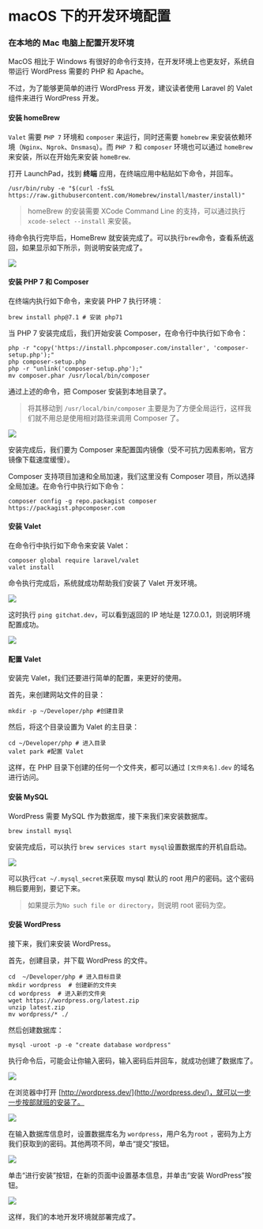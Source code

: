 # macOS 下的开发环境配置

### 在本地的 Mac 电脑上配置开发环境

MacOS 相比于 Windows 有很好的命令行支持，在开发环境上也更友好，系统自带运行 WordPress 需要的 PHP 和 Apache。

不过，为了能够更简单的进行 WordPress 开发，建议读者使用 Laravel 的 Valet 组件来进行 WordPress 开发。

#### 安装 homeBrew

`Valet` 需要 `PHP 7` 环境和 `composer` 来运行，同时还需要 `homebrew` 来安装依赖环境（`Nginx`、`Ngrok`、`Dnsmasq`）。而 `PHP 7` 和 `composer` 环境也可以通过 `homeBrew` 来安装，所以在开始先来安装 `homeBrew`.

打开 LaunchPad，找到 **终端** 应用，在终端应用中粘贴如下命令，并回车。

```
/usr/bin/ruby -e "$(curl -fsSL https://raw.githubusercontent.com/Homebrew/install/master/install)"
```

> homeBrew 的安装需要 XCode Command Line 的支持，可以通过执行 `xcode-select --install` 来安装。

待命令执行完毕后，HomeBrew 就安装完成了。可以执行`brew`命令，查看系统返回，如果显示如下所示，则说明安装完成了。

![](https://ws4.sinaimg.cn/large/006tNc79gy1flhni0zn9oj30hk0iwdg6.jpg)

#### 安装 PHP 7 和 Composer 

在终端内执行如下命令，来安装 PHP 7 执行环境：

```
brew install php@7.1 # 安装 php71
```

当 PHP 7 安装完成后，我们开始安装 Composer，在命令行中执行如下命令：

```
php -r "copy('https://install.phpcomposer.com/installer', 'composer-setup.php');"
php composer-setup.php
php -r "unlink('composer-setup.php');"
mv composer.phar /usr/local/bin/composer
```

通过上述的命令，把 Composer 安装到本地目录了。

> 将其移动到 `/usr/local/bin/composer` 主要是为了方便全局运行，这样我们就不用总是使用相对路径来调用 Composer 了。

![](https://ws3.sinaimg.cn/large/006tNc79gy1flhnnr65wkj318s0i6mxr.jpg)

安装完成后，我们要为 Composer 来配置国内镜像（受不可抗力因素影响，官方镜像下载速度缓慢）。

Composer 支持项目加速和全局加速，我们这里没有 Composer 项目，所以选择全局加速。在命令行中执行如下命令：

```
composer config -g repo.packagist composer https://packagist.phpcomposer.com
```

#### 安装 Valet

在命令行中执行如下命令来安装 Valet：

```
composer global require laravel/valet
valet install
```

命令执行完成后，系统就成功帮助我们安装了 Valet 开发环境。

![](https://ws2.sinaimg.cn/large/006tNc79gy1flhnwbehhej30us0bwq3f.jpg)

这时执行 `ping gitchat.dev`，可以看到返回的 IP 地址是 127.0.0.1，则说明环境配置成功。

![](https://ws3.sinaimg.cn/large/006tNc79gy1flhnxsg1u6j30vm0cwt9j.jpg)

#### 配置 Valet 

安装完 Valet，我们还要进行简单的配置，来更好的使用。

首先，来创建网站文件的目录：

```
mkdir -p ~/Developer/php #创建目录
```

然后，将这个目录设置为 Valet 的主目录：

```
cd ~/Developer/php # 进入目录
valet park #配置 Valet
```

这样，在 PHP 目录下创建的任何一个文件夹，都可以通过 `[文件夹名].dev` 的域名进行访问。

#### 安装 MySQL

WordPress 需要 MySQL 作为数据库，接下来我们来安装数据库。

```
brew install mysql
```

安装完成后，可以执行 `brew services start mysql`设置数据库的开机自启动。

![](https://ws4.sinaimg.cn/large/006tNc79gy1flho3k8kjkj31900xgq49.jpg)

可以执行`cat ~/.mysql_secret`来获取 mysql 默认的 root 用户的密码。这个密码稍后要用到，要记下来。

> 如果提示为`No such file or directory`，则说明 root 密码为空。

#### 安装 WordPress

接下来，我们来安装 WordPress。

首先，创建目录，并下载 WordPress 的文件。

```
cd  ~/Developer/php # 进入目标目录
mkdir wordpress  # 创建新的文件夹
cd wordpress  # 进入新的文件夹
wget https://wordpress.org/latest.zip
unzip latest.zip
mv wordpress/* ./
```

然后创建数据库：

```
mysql -uroot -p -e "create database wordpress" 
```

执行命令后，可能会让你输入密码，输入密码后并回车，就成功创建了数据库了。

![](https://ws4.sinaimg.cn/large/006tNc79gy1flhohgy4i8j30y00j40t3.jpg)

在浏览器中打开 [http://wordpress.dev/](http://wordpress.dev/)，就可以一步一步按部就班的安装了。

![](https://ws4.sinaimg.cn/large/006tNc79gy1flhonqwagtj31ak0wkmyf.jpg)

在输入数据库信息时，设置数据库名为 `wordpress`，用户名为`root` ，密码为上方我们获取到的密码。其他两项不同，单击“提交”按钮。

![](https://ws1.sinaimg.cn/large/006tNc79gy1flhoqakavcj316c0fs0t1.jpg)

单击“进行安装”按钮，在新的页面中设置基本信息，并单击“安装 WordPress”按钮。

![](https://ws4.sinaimg.cn/large/006tNc79gy1flhor2kkawj317m0vs3zx.jpg)

这样，我们的本地开发环境就部署完成了。
